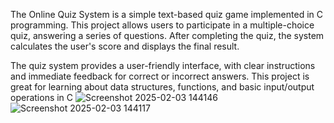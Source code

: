 The Online Quiz System is a simple text-based quiz game implemented in C programming. This project allows users to participate in a multiple-choice quiz, answering a series of questions. After completing the quiz, the system calculates the user's score and displays the final result.

The quiz system provides a user-friendly interface, with clear instructions and immediate feedback for correct or incorrect answers. This project is great for learning about data structures, functions, and basic input/output operations in C
![Screenshot 2025-02-03 144146](https://github.com/user-attachments/assets/ca24cf1f-d875-44c1-a7f6-672fef110100)
![Screenshot 2025-02-03 144117](https://github.com/user-attachments/assets/6bb81ae3-5104-4bb8-997e-788257c4bafa)

